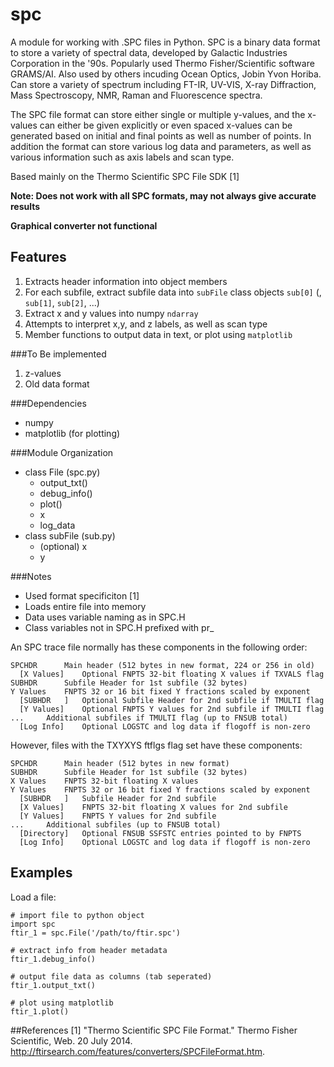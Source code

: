 # spc
A module for working with .SPC files in Python. SPC is a binary data format to store a variety of spectral data, developed by Galactic Industries Corporation in the '90s. Popularly used  Thermo Fisher/Scientific software  GRAMS/AI. Also used by others incuding Ocean Optics, Jobin Yvon Horiba. Can store a variety of spectrum including FT-IR, UV-VIS, X-ray Diffraction, Mass Spectroscopy, NMR, Raman and Fluorescence spectra.

The SPC file format can store either single or multiple y-values, and the x-values can either be given explicitly or even spaced x-values can be generated based on initial and final points as well as number of points. In addition the format can store various log data and parameters, as well as various information such as axis labels and scan type.

Based mainly on the Thermo Scientific SPC File SDK [1]

**Note: Does not work with all SPC formats, may not always give accurate results**

**Graphical converter not functional**

## Features
1. Extracts header information into object members
2. For each subfile, extract subfile data into `subFile` class objects `sub[0]` (, `sub[1]`, `sub[2]`, ...)
3. Extract x and y values into numpy `ndarray`
3. Attempts to interpret x,y, and z labels, as well as scan type
4. Member functions to output data in text, or plot using `matplotlib`

###To Be implemented
1. z-values
2. Old data format

###Dependencies
- numpy
- matplotlib (for plotting)

###Module Organization
- class File (spc.py)
	+ output_txt()
	+ debug_info()
	+ plot()
	+ x
	+ log_data
- class subFile (sub.py)
	+ (optional) x
	+ y
	
###Notes
+ Used format specificiton [1]
+ Loads entire file into memory
+ Data uses variable naming as in SPC.H
+ Class variables not in SPC.H prefixed with pr_

An SPC trace file normally has these components in the following order:

	SPCHDR		Main header (512 bytes in new format, 224 or 256 in old)
      [X Values]	Optional FNPTS 32-bit floating X values if TXVALS flag
	SUBHDR		Subfile Header for 1st subfile (32 bytes)
	Y Values	FNPTS 32 or 16 bit fixed Y fractions scaled by exponent
      [SUBHDR	]	Optional Subfile Header for 2nd subfile if TMULTI flag
      [Y Values]	Optional FNPTS Y values for 2nd subfile if TMULTI flag
	...		Additional subfiles if TMULTI flag (up to FNSUB total)
      [Log Info]	Optional LOGSTC and log data if flogoff is non-zero

However, files with the TXYXYS ftflgs flag set have these components:

	SPCHDR		Main header (512 bytes in new format)
	SUBHDR		Subfile Header for 1st subfile (32 bytes)
	X Values	FNPTS 32-bit floating X values
	Y Values	FNPTS 32 or 16 bit fixed Y fractions scaled by exponent
      [SUBHDR	]	Subfile Header for 2nd subfile
      [X Values]	FNPTS 32-bit floating X values for 2nd subfile
      [Y Values]	FNPTS Y values for 2nd subfile
	...		Additional subfiles (up to FNSUB total)
      [Directory]	Optional FNSUB SSFSTC entries pointed to by FNPTS
      [Log Info]	Optional LOGSTC and log data if flogoff is non-zero
	
## Examples
Load a file:

	# import file to python object
	import spc
	ftir_1 = spc.File('/path/to/ftir.spc')
	
	# extract info from header metadata
	ftir_1.debug_info()
	
	# output file data as columns (tab seperated)
	ftir_1.output_txt()
	
	# plot using matplotlib
	ftir_1.plot()

##References
[1] "Thermo Scientific SPC File Format." Thermo Fisher Scientific, Web. 20 July 2014. <http://ftirsearch.com/features/converters/SPCFileFormat.htm>.







